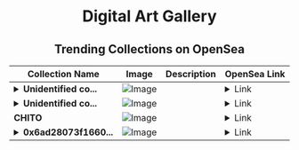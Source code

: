 <div align="center">

# Digital Art Gallery

## Trending Collections on OpenSea

| Collection Name                       | Image                                                                                     | Description                       | OpenSea Link                                                                                          |
|---------------------------------------|-------------------------------------------------------------------------------------------|-----------------------------------|--------------------------------------------------------------------------------------------------------|
| **<details><summary>Unidentified co...</summary>Unidentified contract bb9b41ff-7707-4efc-9363-6c7c5a80b1c2</details>** | ![Image](https://i.seadn.io/s/raw/files/37df2cc17567b57cc16920caa4dcdc71.gif?w=500&auto=format?w=200&auto=format) |  | <details><summary>Link</summary>[Unidentified contract bb9b41ff-7707-4efc-9363-6c7c5a80b1c2](https://opensea.io/collection/unidentified-contract-bb9b41ff-7707-4efc-9363-6c7c)</details> |
| **<details><summary>Unidentified co...</summary>Unidentified contract 31866948-cbe1-4732-8d99-ab1dd18a5a0f</details>** | ![Image](https://i.seadn.io/s/raw/files/37df2cc17567b57cc16920caa4dcdc71.gif?w=500&auto=format?w=200&auto=format) |  | <details><summary>Link</summary>[Unidentified contract 31866948-cbe1-4732-8d99-ab1dd18a5a0f](https://opensea.io/collection/unidentified-contract-31866948-cbe1-4732-8d99-ab1d)</details> |
| **CHITO** | ![Image](https://i.seadn.io/s/raw/files/3500fdcf8c2fe7f8aba18d97f613f974.jpg?w=500&auto=format?w=200&auto=format) |  | <details><summary>Link</summary>[CHITO](https://opensea.io/collection/chito-3)</details> |
| **<details><summary>0x6ad28073f1660...</summary>0x6ad28073f16608a4addbff6fa1a7820f23e330f7</details>** | ![Image](https://i.seadn.io/s/raw/files/0120dbe70465f91ae019e541cba50a56.jpg?w=500&auto=format?w=200&auto=format) |  | <details><summary>Link</summary>[0x6ad28073f16608a4addbff6fa1a7820f23e330f7](https://opensea.io/collection/0x6ad28073f16608a4addbff6fa1a7820f23e330f7)</details> |

</div>